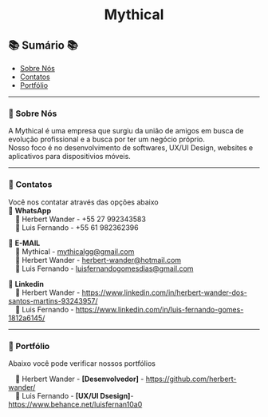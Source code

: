 # <p align="center">Mythical</p>

## :books: Sumário :books:

- [Sobre Nós](#diamond_shape_with_a_dot_inside-Sobre-Nós)
- [Contatos](#diamond_shape_with_a_dot_inside-Contatos)
- [Portfólio](#diamond_shape_with_a_dot_inside-Portfólio)
_________________
### :diamond_shape_with_a_dot_inside: Sobre Nós
A Mythical é uma empresa que surgiu da união de amigos em busca de evolução profissional e a busca por ter um negócio próprio.<br>
Nosso foco é no desenvolvimento de softwares, UX/UI Design, websites e aplicativos para dispositivios móveis.<br>
_________________
### :diamond_shape_with_a_dot_inside: Contatos
Você nos contatar através das opções abaixo<br>
:large_blue_diamond: **WhatsApp**  
&emsp;:bookmark: Herbert Wander - +55 27 992343583  
&emsp;:bookmark: Luis Fernando - +55 61 982362396  

:large_blue_diamond: **E-MAIL**  
&emsp;:bookmark: Mythical - mythicalgg@gmail.com  
&emsp;:bookmark: Herbert Wander - herbert-wander@hotmail.com  
&emsp;:bookmark: Luis Fernando - luisfernandogomesdias@gmail.com  

:large_blue_diamond: **Linkedin**  
&emsp;:bookmark: Herbert Wander - https://www.linkedin.com/in/herbert-wander-dos-santos-martins-93243957/  
&emsp;:bookmark: Luis Fernando - https://www.linkedin.com/in/luis-fernando-gomes-1812a6145/  

_________________
### :diamond_shape_with_a_dot_inside: Portfólio
Abaixo você pode verificar nossos portfólios

&emsp;:bookmark: Herbert Wander - **[Desenvolvedor]** - https://github.com/herbert-wander/  
&emsp;:bookmark: Luis Fernando - **[UX/UI Dsesign]**- https://www.behance.net/luisfernan10a0
